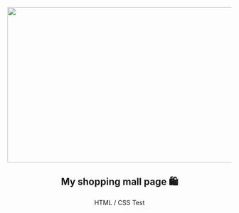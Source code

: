 <p align="center">
  <img src="https://img.hani.co.kr/imgdb/resize/2017/0711/00502702_20170711.JPG" height="350" width="600">
  <h2 align="center">My shopping mall page 🛍️</h2>
  <p align="center">HTML / CSS Test<p>

  </p>
</p>



